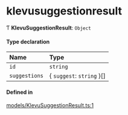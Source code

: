 # klevusuggestionresult
      
Ƭ **KlevuSuggestionResult**: `Object`

#### Type declaration

| Name | Type |
| :------ | :------ |
| `id` | `string` |
| `suggestions` | { `suggest`: `string`  }[] |

#### Defined in

[models/KlevuSuggestionResult.ts:1](https://github.com/klevultd/frontend-sdk/blob/4665e27/packages/klevu-core/src/models/KlevuSuggestionResult.ts#L1)

